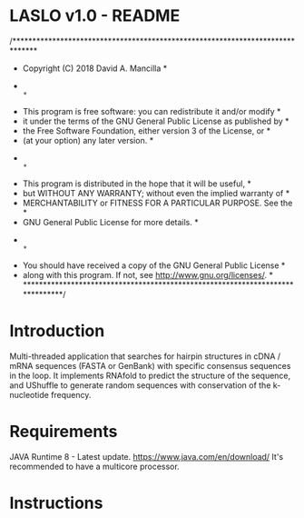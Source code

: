 # LASLO v1.0 - README

/******************************************************************************
 *   Copyright (C) 2018  David A. Mancilla                                    *
 *                                                                            *
 *  This program is free software: you can redistribute it and/or modify      *
 *  it under the terms of the GNU General Public License as published by      *
 *  the Free Software Foundation, either version 3 of the License, or         *
 *  (at your option) any later version.                                       *
 *                                                                            *
 *  This program is distributed in the hope that it will be useful,           *
 *  but WITHOUT ANY WARRANTY; without even the implied warranty of            *
 *  MERCHANTABILITY or FITNESS FOR A PARTICULAR PURPOSE.  See the             *
 *  GNU General Public License for more details.                              *
 *                                                                            *
 *  You should have received a copy of the GNU General Public License         *
 *  along with this program.  If not, see <http://www.gnu.org/licenses/>.     *
 ******************************************************************************/


# Introduction
Multi-threaded application that searches for hairpin structures in cDNA / mRNA sequences (FASTA or GenBank) with specific consensus sequences in the loop.
It implements RNAfold to predict the structure of the sequence, and UShuffle to generate random sequences with conservation of the k-nucleotide frequency.

# Requirements
JAVA Runtime 8 - Latest update. https://www.java.com/en/download/
It's recommended to have a multicore processor.

# Instructions 

